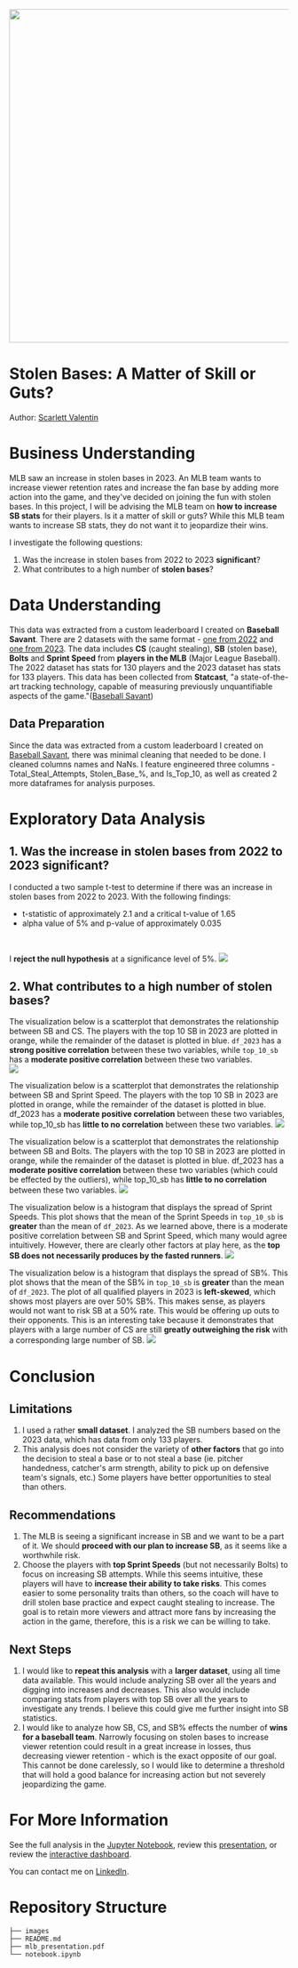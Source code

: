 <img src='https://img.mlbstatic.com/mlb-images/image/upload/t_2x1/t_w1536/mlb/yblyorebwvue0kwl7y0b.jpg' width='600'/>

# Stolen Bases: A Matter of Skill or Guts?
Author: [Scarlett Valentin](https://www.linkedin.com/in/scarlett-valentin/)

# Business Understanding
MLB saw an increase in stolen bases in 2023. An MLB team wants to increase viewer retention rates and increase the fan base by adding more action into the game, and they've decided on joining the fun with stolen bases. In this project, I will be advising the MLB team on **how to increase SB stats** for their players. Is it a matter of skill or guts? While this MLB team wants to increase SB stats, they do not want it to jeopardize their wins.

I investigate the following questions:
1. Was the increase in stolen bases from 2022 to 2023 **significant**?
2. What contributes to a high number of **stolen bases**?

# Data Understanding
This data was extracted from a custom leaderboard I created on **Baseball Savant**. There are 2 datasets with the same format - [one from 2022](https://baseballsavant.mlb.com/leaderboard/custom?year=2022&type=batter&filter=&min=q&selections=r_total_caught_stealing%2Cr_total_stolen_base%2Cn_bolts%2Csprint_speed&chart=true&x=r_total_caught_stealing&y=r_total_caught_stealing&r=no&chartType=beeswarm&sort=r_total_stolen_base&sortDir=desc) and [one from 2023](https://baseballsavant.mlb.com/leaderboard/custom?year=2023&type=batter&filter=&min=q&selections=r_total_caught_stealing%2Cr_total_stolen_base%2Cn_bolts%2Csprint_speed&chart=true&x=r_total_caught_stealing&y=r_total_caught_stealing&r=no&chartType=beeswarm&sort=r_total_stolen_base&sortDir=desc). The data includes **CS** (caught stealing), **SB** (stolen base), **Bolts** and **Sprint Speed** from **players in the MLB** (Major League Baseball). The 2022 dataset has stats for 130 players and the 2023 dataset has stats for 133 players. This data has been collected from **Statcast**, "a state-of-the-art tracking technology, capable of measuring previously unquantifiable aspects of the game."([Baseball Savant](https://baseballsavant.mlb.com/about#:~:text=Where%20is%20the%20data%20from,probable%20pitchers%20for%20upcoming%20days.))

## Data Preparation
Since the data was extracted from a custom leaderboard I created on [Baseball Savant](https://baseballsavant.mlb.com/), there was minimal cleaning that needed to be done. I cleaned columns names and NaNs. I feature engineered three columns - Total_Steal_Attempts, Stolen_Base_%, and Is_Top_10, as well as created 2 more dataframes for analysis purposes.

# Exploratory Data Analysis
## 1. Was the increase in stolen bases from 2022 to 2023 significant?
I conducted a two sample t-test to determine if there was an increase in stolen bases from 2022 to 2023. 
With the following findings:
- t-statistic of approximately 2.1 and a critical t-value of 1.65
- alpha value of 5% and p-value of approximately 0.035
<br>

I **reject the null hypothesis** at a significance level of 5%.
<img src='images/t_distribution.png/'>

## 2. What contributes to a high number of stolen bases?
The visualization below is a scatterplot that demonstrates the relationship between SB and CS. The players with the top 10 SB in 2023 are plotted in orange, while the remainder of the dataset is plotted in blue. `df_2023` has a **strong positive correlation** between these two variables, while `top_10_sb` has a **moderate positive correlation** between these two variables. <br>
<img src='images/cs_scatterplot.png'>

The visualization below is a scatterplot that demonstrates the relationship between SB and Sprint Speed. The players with the top 10 SB in 2023 are plotted in orange, while the remainder of the dataset is plotted in blue. df_2023 has a **moderate positive correlation** between these two variables, while top_10_sb has **little to no correlation** between these two variables.
<img src='images/sprint_speed_scatterplot.png'>

The visualization below is a scatterplot that demonstrates the relationship between SB and Bolts. The players with the top 10 SB in 2023 are plotted in orange, while the remainder of the dataset is plotted in blue. df_2023 has a **moderate positive correlation** between these two variables (which could be effected by the outliers), while top_10_sb has **little to no correlation** between these two variables.
<img src='images/bolt_scatterplot.png'>

The visualization below is a histogram that displays the spread of Sprint Speeds. This plot shows that the mean of the Sprint Speeds in `top_10_sb` is **greater** than the mean of `df_2023`. As we learned above, there is a moderate positive correlation between SB and Sprint Speed, which many would agree intuitively. However, there are clearly other factors at play here, as the **top SB does not necessarily produces by the fasted runners**.
<img src='images/sprint_speed_hist.png'>

The visualization below is a histogram that displays the spread of SB%. This plot shows that the mean of the SB% in `top_10_sb` is **greater** than the mean of `df_2023`. The plot of all qualified players in 2023 is **left-skewed**, which shows most players are over 50% SB%. This makes sense, as players would not want to risk SB at a 50% rate. This would be offering up outs to their opponents. This is an interesting take because it demonstrates that players with a large number of CS are still **greatly outweighing the risk** with a corresponding large number of SB.
<img src='images/sb%25_hist.png'>

# Conclusion

## Limitations
1. I used a rather **small dataset**. I analyzed the SB numbers based on the 2023 data, which has data from only 133 players.
2. This analysis does not consider the variety of **other factors** that go into the decision to steal a base or to not steal a base (ie. pitcher handedness, catcher's arm strength, ability to pick up on defensive team's signals, etc.) Some players have better opportunities to steal than others.

## Recommendations
1. The MLB is seeing a significant increase in SB and we want to be a part of it. We should **proceed with our plan to increase SB**, as it seems like a worthwhile risk.
2. Choose the players with **top Sprint Speeds** (but not necessarily Bolts) to focus on increasing SB attempts. While this seems intuitive, these players will have to **increase their ability to take risks**. This comes easier to some personality traits than others, so the coach will have to drill stolen base practice and expect caught stealing to increase. The goal is to retain more viewers and attract more fans by increasing the action in the game, therefore, this is a risk we can be willing to take.

## Next Steps
1. I would like to **repeat this analysis** with a **larger dataset**, using all time data available. This would include analyzing SB over all the years and digging into increases and decreases. This also would include comparing stats from players with top SB over all the years to investigate any trends. I believe this could give me further insight into SB statistics.
2. I would like to analyze how SB, CS, and SB% effects the number of **wins for a baseball team**. Narrowly focusing on stolen bases to increase viewer retention could result in a great increase in losses, thus decreasing viewer retention - which is the exact opposite of our goal. This cannot be done carelessly, so I would like to determine a threshold that will hold a good balance for increasing action but not severely jeopardizing the game.

# For More Information
See the full analysis in the [Jupyter Notebook](/notebook.ipynb/), review this [presentation](/mlb_presentation.pdf/), or review the [interactive dashboard](https://public.tableau.com/views/mlb_stats_17110786025420/MLB22-23Stats?:language=en-US&publish=yes&:sid=&:display_count=n&:origin=viz_share_link).

You can contact me on [LinkedIn](https://www.linkedin.com/in/scarlett-valentin/).

# Repository Structure
```
├── images
├── README.md
├── mlb_presentation.pdf
└── notebook.ipynb
```